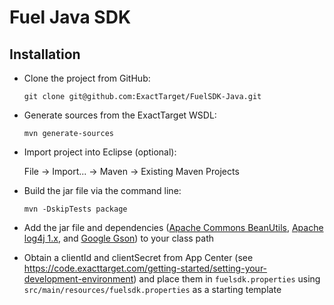 Fuel Java SDK
=============

Installation
------------

* Clone the project from GitHub:

    `git clone git@github.com:ExactTarget/FuelSDK-Java.git`

* Generate sources from the ExactTarget WSDL:

    `mvn generate-sources`

* Import project into Eclipse (optional):

    File -> Import... -> Maven -> Existing Maven Projects

* Build the jar file via the command line:

    `mvn -DskipTests package`

* Add the jar file and dependencies (<a href="http://commons.apache.org/proper/commons-beanutils/">Apache Commons BeanUtils</a>, <a href="http://logging.apache.org/log4j/1.2/">Apache log4j 1.x</a>, and <a href="https://code.google.com/p/google-gson/">Google Gson</a>) to your class path

* Obtain a clientId and clientSecret from App Center (see https://code.exacttarget.com/getting-started/setting-your-development-environment) and place them in `fuelsdk.properties` using `src/main/resources/fuelsdk.properties` as a starting template
